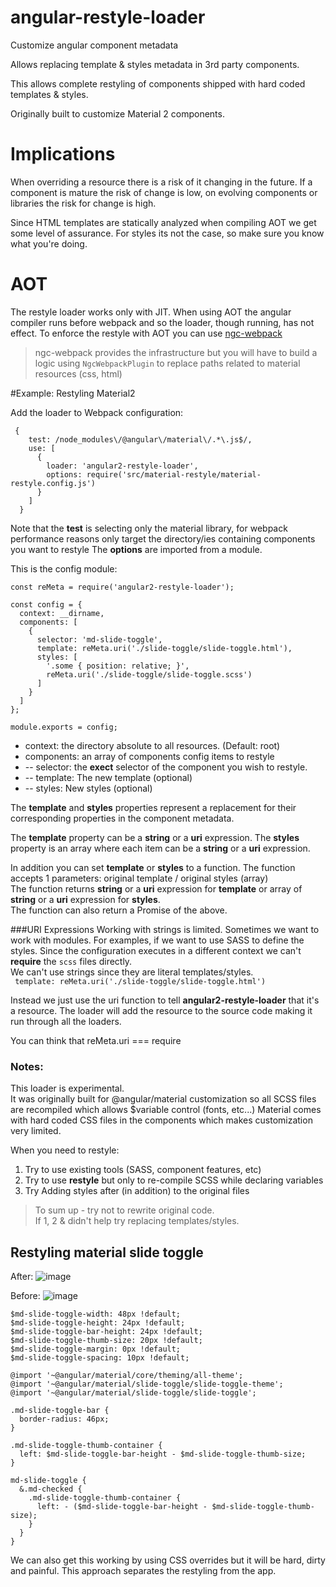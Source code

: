 # angular-restyle-loader
Customize angular component metadata

Allows replacing template & styles metadata in 3rd party components.

This allows complete restyling of components shipped with hard coded templates & styles.

Originally built to customize Material 2 components.

# Implications
When overriding a resource there is a risk of it changing in the future.
If a component is mature the risk of change is low, on evolving components or libraries the risk for change is high.

Since HTML templates are statically analyzed when compiling AOT we get some level of assurance.
For styles its not the case, so make sure you know what you're doing.

# AOT
The restyle loader works only with JIT.
When using AOT the angular compiler runs before webpack and so the loader, though running, has not effect.
To enforce the restyle with AOT you can use [ngc-webpack](https://github.com/shlomiassaf/ngc-webpack)

> ngc-webpack provides the infrastructure but you will have to build a logic using `NgcWebpackPlugin` to replace
paths related to material resources (css, html)

#Example: Restyling Material2

Add the loader to Webpack configuration:
```
 {
    test: /node_modules\/@angular\/material\/.*\.js$/,
    use: [
      {
        loader: 'angular2-restyle-loader',
        options: require('src/material-restyle/material-restyle.config.js')
      }
    ]
  }
```

Note that the **test** is selecting only the material library, for webpack performance reasons only target the directory/ies containing components you want to restyle
The **options** are imported from a module.

This is the config module:
```
const reMeta = require('angular2-restyle-loader');

const config = {
  context: __dirname,
  components: [
    {
      selector: 'md-slide-toggle',
      template: reMeta.uri('./slide-toggle/slide-toggle.html'),
      styles: [
        '.some { position: relative; }',
        reMeta.uri('./slide-toggle/slide-toggle.scss')
      ]
    }
  ]
};

module.exports = config;
```

  - context: the directory absolute to all resources. (Default: root)
  - components: an array of components config items to restyle
  - -- selector: the **exect** selector of the component you wish to restyle.
  - -- template: The new template (optional)
  - -- styles: New styles (optional)

The **template** and **styles** properties represent a replacement for
their corresponding properties in the component metadata.

The **template** property can be a **string** or a **uri** expression.
The **styles** property is an array where each item can be a **string** or a **uri** expression.

In addition you can set **template** or **styles** to a function.
The function accepts 1 parameters: original template / original styles (array)  
The function returns **string** or a **uri** expression for **template** or array of **string** or a **uri** expression for **styles**.  
The function can also return a Promise of the above.

###URI Expressions
Working with strings is limited. Sometimes we want to work with modules.
For examples, if we want to use SASS to define the styles.
Since the configuration executes in a different context we can't **require** the `scss` files directly.  
We can't use strings since they are literal templates/styles.  
` template: reMeta.uri('./slide-toggle/slide-toggle.html')`  

Instead we just use the uri function to tell **angular2-restyle-loader** that it's a resource.
The loader will add the resource to the source code making it run through all the loaders.

You can think that reMeta.uri === require

### Notes:
This loader is experimental.  
It was originally built for @angular/material customization so all SCSS files are recompiled which allows $variable control (fonts, etc...)
Material comes with hard coded CSS files in the components which makes customization very limited.

When you need to restyle:
  1) Try to use existing tools (SASS, component features, etc)
  2) Try to use **restyle** but only to re-compile SCSS while declaring variables
  3) Try Adding styles after (in addition) to the original files
  
> To sum up - try not to rewrite original code.  
If 1, 2 & didn't help try replacing templates/styles.  

## Restyling material slide toggle
After: ![image](https://cloud.githubusercontent.com/assets/5377501/21007829/812c6d92-bcf3-11e6-8fed-02d750e68ca5.png)

Before: ![image](https://cloud.githubusercontent.com/assets/5377501/21007867/c12bf73c-bcf3-11e6-9c51-1b141c4d4a93.png)


```
$md-slide-toggle-width: 48px !default;
$md-slide-toggle-height: 24px !default;
$md-slide-toggle-bar-height: 24px !default;
$md-slide-toggle-thumb-size: 20px !default;
$md-slide-toggle-margin: 0px !default;
$md-slide-toggle-spacing: 10px !default;

@import '~@angular/material/core/theming/all-theme';
@import '~@angular/material/slide-toggle/slide-toggle-theme';
@import '~@angular/material/slide-toggle/slide-toggle';

.md-slide-toggle-bar {
  border-radius: 46px;
}

.md-slide-toggle-thumb-container {
  left: $md-slide-toggle-bar-height - $md-slide-toggle-thumb-size;
}

md-slide-toggle {
  &.md-checked {
    .md-slide-toggle-thumb-container {
      left: - ($md-slide-toggle-bar-height - $md-slide-toggle-thumb-size);
    }
  }
}
```

We can also get this working by using CSS overrides but it will be hard, dirty and painful.
This approach separates the restyling from the app.